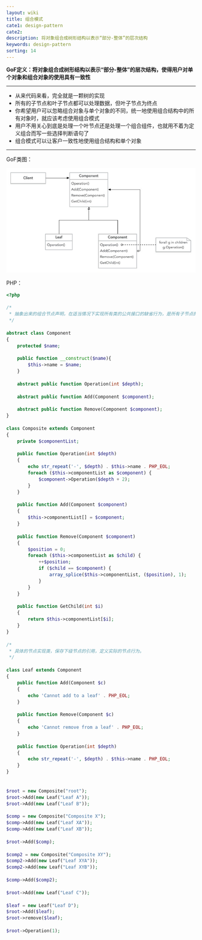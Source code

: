 ```yaml
---
layout: wiki
title: 组合模式
cate1: design-pattern
cate2: 
description: 将对象组合成树形结构以表示“部分-整体”的层次结构
keywords: design-pattern
sorting: 14
---
```




**GoF定义：将对象组合成树形结构以表示“部分-整体”的层次结构，使得用户对单个对象和组合对象的使用具有一致性**

------

- 从来代码来看，完全就是一颗树的实现
- 所有的子节点和叶子节点都可以处理数据，但叶子节点为终点
- 你希望用户可以忽略组合对象与单个对象的不同，统一地使用组合结构中的所有对象时，就应该考虑使用组合模式
- 用户不用关心到底是处理一个叶节点还是处理一个组合组件，也就用不着为定义组合而写一些选择判断语句了
- 组合模式可以让客户一致性地使用组合结构和单个对象

------



GoF类图：

<img src="/images/wiki/algorithm/design-pattern-combination_step1.jpg"  />



PHP：

```php
<?php

/*
 * 抽象出来的组合节点声明，在适当情况下实现所有类的公共接口的缺省行为，是所有子节点的父类。
 */

abstract class Component
{
    protected $name;

    public function __construct($name){
        $this->name = $name;
    }

    abstract public function Operation(int $depth);

    abstract public function Add(Component $component);

    abstract public function Remove(Component $component);
}

class Composite extends Component
{
    private $componentList;

    public function Operation(int $depth)
    {
        echo str_repeat('-', $depth) . $this->name . PHP_EOL;
        foreach ($this->componentList as $component) {
            $component->Operation($depth + 2);
        }
    }

    public function Add(Component $component)
    {
        $this->componentList[] = $component;
    }

    public function Remove(Component $component)
    {
        $position = 0;
        foreach ($this->componentList as $child) {
            ++$position;
            if ($child == $component) {
                array_splice($this->componentList, ($position), 1);
            }
        }
    }

    public function GetChild(int $i)
    {
        return $this->componentList[$i];
    }
}

/*
 * 具体的节点实现类，保存下级节点的引用，定义实际的节点行为。
 */

class Leaf extends Component
{
    public function Add(Component $c)
    {
        echo 'Cannot add to a leaf' . PHP_EOL;
    }

    public function Remove(Component $c)
    {
        echo 'Cannot remove from a leaf' . PHP_EOL;
    }

    public function Operation(int $depth)
    {
        echo str_repeat('-', $depth) . $this->name . PHP_EOL;
    }
}


$root = new Composite("root");
$root->Add(new Leaf("Leaf A"));
$root->Add(new Leaf("Leaf B"));

$comp = new Composite("Composite X");
$comp->Add(new Leaf("Leaf XA"));
$comp->Add(new Leaf("Leaf XB"));

$root->Add($comp);

$comp2 = new Composite("Composite XY");
$comp2->Add(new Leaf("Leaf XYA"));
$comp2->Add(new Leaf("Leaf XYB"));

$comp->Add($comp2);

$root->Add(new Leaf("Leaf C"));

$leaf = new Leaf("Leaf D");
$root->Add($leaf);
$root->remove($leaf);

$root->Operation(1);
```

